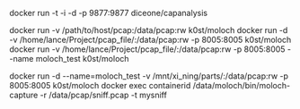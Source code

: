 docker run -t -i -d -p 9877:9877 diceone/capanalysis

docker run -v /path/to/host/pcap:/data/pcap:rw k0st/moloch
docker run -d -v /home/lance/Project/pcap_file/:/data/pcap:rw -p 8005:8005 k0st/moloch
docker run -v /home/lance/Project/pcap_file/:/data/pcap:rw -p 8005:8005 --name moloch_test k0st/moloch

docker run -d --name=moloch_test -v /mnt/xi_ning/parts/:/data/pcap:rw -p 8005:8005 k0st/moloch
docker exec containerid /data/moloch/bin/moloch-capture -r /data/pcap/sniff.pcap -t mysniff
